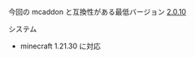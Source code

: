 今回の mcaddon と互換性がある最低バージョン
[2.0.10](https://github.com/AKHstudio/informant_distribution/releases/tag/2.0.10)

システム

-   minecraft 1.21.30 に対応
